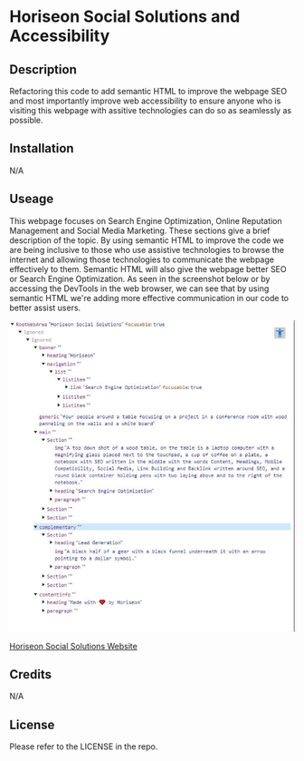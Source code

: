 # Horiseon Social Solutions and Accessibility

## Description

Refactoring this code to add semantic HTML to improve the webpage SEO and most importantly improve web accessibility to ensure anyone who is visiting this webpage with assitive technologies can do so as seamlessly as possible.

## Installation

N/A

## Useage

This webpage focuses on Search Engine Optimization, Online Reputation Management and Social Media Marketing. These sections give a brief description of the topic. By using semantic HTML to improve the code we are being inclusive to those who use assistive technologies to browse the internet and allowing those technologies to communicate the webpage effectively to them. Semantic HTML will also give the webpage better SEO or Search Engine Optimization. As seen in the screenshot below or by accessing the DevTools in the web browser, we can see that by using semantic HTML we're adding more effective communication in our code to better assist users.


![alt text](assets/images/accessibility-devtools.JPG)


[Horiseon Social Solutions Website](https://isabella-pettini.github.io/horiseon-social-solutions/)

## Credits
N/A

## License
Please refer to the LICENSE in the repo. 